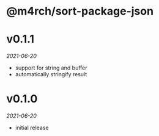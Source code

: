 # @m4rch/sort-package-json

# v0.1.1

*2021-06-20*

- support for string and buffer
- automatically stringify result

# v0.1.0

*2021-06-20*

- initial release

